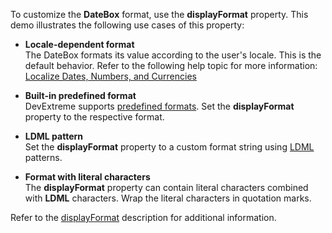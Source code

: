 To customize the **DateBox** format, use the **displayFormat** property. This demo illustrates the following use cases of this property:
- **Locale-dependent format**     
The DateBox formats its value according to the user's locale. This is the default behavior. Refer to the following help topic for more information: [Localize Dates, Numbers, and Currencies](/Documentation/Guide/Common/Localization/#Localize_Dates_Numbers_and_Currencies)

- **Built-in predefined format**    
DevExtreme supports [predefined formats](/Documentation/ApiReference/Common/Object_Structures/format/#type). Set the **displayFormat** property to the respective format.    

- **LDML pattern**    
Set the **displayFormat** property to a custom format string using [LDML](/Documentation/Guide/Common/Value_Formatting/#Format_Widget_Values/Custom_Format_String) patterns.    

- **Format with literal characters**    
The **displayFormat** property can contain literal characters combined with **LDML** characters. Wrap the literal characters in quotation marks.

Refer to the [displayFormat](/Documentation/ApiReference/UI_Widgets/dxDateBox/Configuration/#displayFormat) description for additional information.
